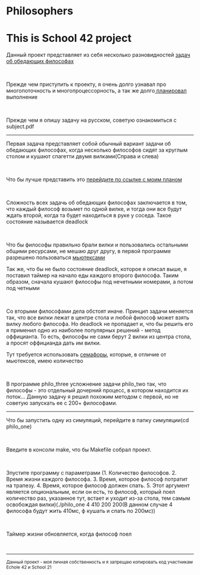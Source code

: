 # Philosophers
# This is School 42 project


<p> Данный проект представляет из себя несколько разновидностей <a href="https://ru.wikipedia.org/wiki/%D0%97%D0%B0%D0%B4%D0%B0%D1%87%D0%B0_%D0%BE%D0%B1_%D0%BE%D0%B1%D0%B5%D0%B4%D0%B0%D1%8E%D1%89%D0%B8%D1%85_%D1%84%D0%B8%D0%BB%D0%BE%D1%81%D0%BE%D1%84%D0%B0%D1%85">задач об обедающих философах</a></p>

<br>

<p>Прежде чем приступить к проекту, я очень долго узнавал про многопоточность и многопроцессорность, а так же долго<a href="https://miro.com/welcomeonboard/Lada7SVVS1u3Onofei9QWrJGHg45emvih45kVwp2HiES6KEUPfFNqffdKJUiFkOl"> планировал</a> выполнение</p>

<br>

<p>Прежде чем я опишу задачу на русском, советую ознакомиться с subject.pdf</p>

<hr>

<p>Первая задача представляет собой обычный вариант задачи об обедающих философах, когда несколько философов сидят за круглым столом и кушают спагетти двумя вилками(Справа и слева)</p>

<br>

<p>Что бы лучше представить это <a href="https://miro.com/welcomeonboard/Lada7SVVS1u3Onofei9QWrJGHg45emvih45kVwp2HiES6KEUPfFNqffdKJUiFkOl">перейдите по ссылке с моим планом</a></p>

<br>

<p>Сложность всех задачь об обедающих философах заключается в том, что каждый философ возьмет по одной вилке, и тогда они все будут ждать второй, когда та будет находиться в руке у соседа. Такое состояние называется 
deadlock</p>

<br>

<p>Что бы философы правильно брали вилки и пользовались остальными общими ресурсами, не мешаю друг другу, в первой программе разрешено пользоваться <a href="https://ru.wikipedia.org/wiki/%D0%9C%D1%8C%D1%8E%D1%82%D0%B5%D0%BA%D1%81">мьютексами</a></p>
<p>Так же, что бы не было состояние deadlock, которое я описал выше, я поставил таймер на начало еды каждого второго философа. Таким образом, сначала кушают философы под нечетными номерами, а потом под четными</p>

<br>

<p>Со вторыми философами дела обстоят иначе. Принцип задачи меняется так, что все вилки лежат в центре стола и любой философ может взять вилку любого философа. Но deadlock не пропадает и, что бы решить его я 
применил одно из наиболее популярных решений - метод оффицианта. То есть, философы не сами берут 2 вилки из центра стола, а просят оффицианда дать им вилки.</p>
<p>Тут требуется использовать <a href="https://ru.wikipedia.org/wiki/%D0%A1%D0%B5%D0%BC%D0%B0%D1%84%D0%BE%D1%80_(%D0%BF%D1%80%D0%BE%D0%B3%D1%80%D0%B0%D0%BC%D0%BC%D0%B8%D1%80%D0%BE%D0%B2%D0%B0%D0%BD%D0%B8%D0%B5)">семафоры</a>, которые, в отличие от мьютексов, имею количество</p>
<br>

<p>В программе philo_three усложнение задачи philo_two так, что философы - это отдельный дочерний процесс, в котором находится их поток... Данную задачу я решил похожим методом с первой, но не советую запускать ее с 200+ философами.</p>

<hr>

<p>Что бы запустить одну из симуляций, перейдите в папку симуляции(cd philo_one)</p>
<br>
<p>Введите в консоли make, что бы Makefile собрал проект.</p>
<br>
<p>Зпустите программу с параметрами (1. Количество философов. 2. Время жизни каждого философа. 3. Время, которое философ потратит на трапезу. 4. Время, которое философ должен спать. 5. Этот аргумент является опциональным, если он есть, то философ, который поел количество раз, указанное тут, встает и уходит из-за стола, тем самым освобождая вилки)(./philo_one 4 410 200 200(В данном случае 4 философа будут жить 410мс,
ф кушать и спать по 200мс))</p>
<br>
<p>Таймер жизни обновляется, когда философ поел</p>
<br>
<hr>

<small> Данный проект - моя личная собственность и я запрещаю копировать код участникам Echole 42  и School 21 </small>